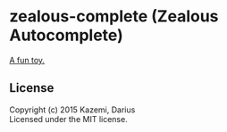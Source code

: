 # zealous-complete (Zealous Autocomplete)

[A fun toy.](http://tinysubversions.com/stuff/overzealous-autocomplete/)

## License
Copyright (c) 2015 Kazemi, Darius  
Licensed under the MIT license.
